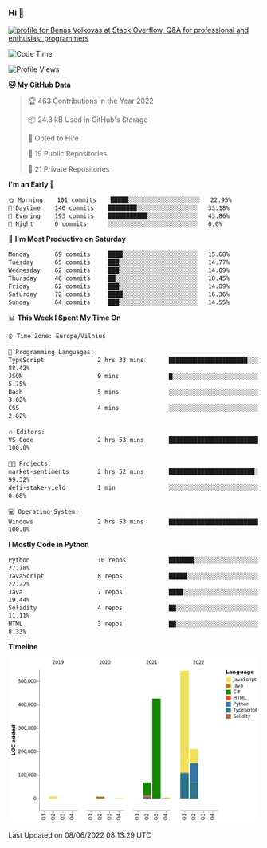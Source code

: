 ### Hi 👋
<a href="https://stackoverflow.com/users/14954249/benas-volkovas"><img src="https://stackoverflow.com/users/flair/14954249.png?theme=dark" width="208" height="58" alt="profile for Benas Volkovas at Stack Overflow, Q&amp;A for professional and enthusiast programmers" title="profile for Benas Volkovas at Stack Overflow, Q&amp;A for professional and enthusiast programmers"></a>

<!--START_SECTION:waka-->
![Code Time](http://img.shields.io/badge/Code%20Time-728%20hrs%202%20mins-blue)

![Profile Views](http://img.shields.io/badge/Profile%20Views-0-blue)

**🐱 My GitHub Data** 

> 🏆 463 Contributions in the Year 2022
 > 
> 📦 24.3 kB Used in GitHub's Storage 
 > 
> 💼 Opted to Hire
 > 
> 📜 19 Public Repositories 
 > 
> 🔑 21 Private Repositories  
 > 
**I'm an Early 🐤** 

```text
🌞 Morning    101 commits    █████░░░░░░░░░░░░░░░░░░░░   22.95% 
🌆 Daytime    146 commits    ████████░░░░░░░░░░░░░░░░░   33.18% 
🌃 Evening    193 commits    ███████████░░░░░░░░░░░░░░   43.86% 
🌙 Night      0 commits      ░░░░░░░░░░░░░░░░░░░░░░░░░   0.0%

```
📅 **I'm Most Productive on Saturday** 

```text
Monday       69 commits     ████░░░░░░░░░░░░░░░░░░░░░   15.68% 
Tuesday      65 commits     ███░░░░░░░░░░░░░░░░░░░░░░   14.77% 
Wednesday    62 commits     ███░░░░░░░░░░░░░░░░░░░░░░   14.09% 
Thursday     46 commits     ██░░░░░░░░░░░░░░░░░░░░░░░   10.45% 
Friday       62 commits     ███░░░░░░░░░░░░░░░░░░░░░░   14.09% 
Saturday     72 commits     ████░░░░░░░░░░░░░░░░░░░░░   16.36% 
Sunday       64 commits     ███░░░░░░░░░░░░░░░░░░░░░░   14.55%

```


📊 **This Week I Spent My Time On** 

```text
⌚︎ Time Zone: Europe/Vilnius

💬 Programming Languages: 
TypeScript               2 hrs 33 mins       ██████████████████████░░░   88.42% 
JSON                     9 mins              █░░░░░░░░░░░░░░░░░░░░░░░░   5.75% 
Bash                     5 mins              ░░░░░░░░░░░░░░░░░░░░░░░░░   3.02% 
CSS                      4 mins              ░░░░░░░░░░░░░░░░░░░░░░░░░   2.82%

🔥 Editors: 
VS Code                  2 hrs 53 mins       █████████████████████████   100.0%

🐱‍💻 Projects: 
market-sentiments        2 hrs 52 mins       ████████████████████████░   99.32% 
defi-stake-yield         1 min               ░░░░░░░░░░░░░░░░░░░░░░░░░   0.68%

💻 Operating System: 
Windows                  2 hrs 53 mins       █████████████████████████   100.0%

```

**I Mostly Code in Python** 

```text
Python                   10 repos            ███████░░░░░░░░░░░░░░░░░░   27.78% 
JavaScript               8 repos             █████░░░░░░░░░░░░░░░░░░░░   22.22% 
Java                     7 repos             ████░░░░░░░░░░░░░░░░░░░░░   19.44% 
Solidity                 4 repos             ██░░░░░░░░░░░░░░░░░░░░░░░   11.11% 
HTML                     3 repos             ██░░░░░░░░░░░░░░░░░░░░░░░   8.33%

```


**Timeline**

![Chart not found](https://raw.githubusercontent.com/BenasVolkovas/BenasVolkovas/main/charts/bar_graph.png) 


 Last Updated on 08/06/2022 08:13:29 UTC
<!--END_SECTION:waka-->

